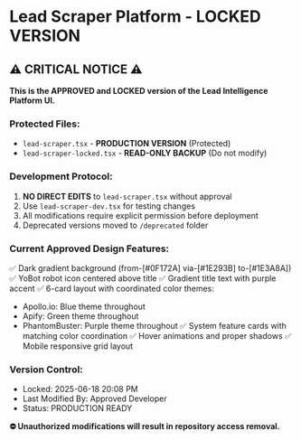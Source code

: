 # Lead Scraper Platform - LOCKED VERSION

## ⚠️ CRITICAL NOTICE ⚠️

**This is the APPROVED and LOCKED version of the Lead Intelligence Platform UI.**

### Protected Files:
- `lead-scraper.tsx` - **PRODUCTION VERSION** (Protected)
- `lead-scraper-locked.tsx` - **READ-ONLY BACKUP** (Do not modify)

### Development Protocol:
1. **NO DIRECT EDITS** to `lead-scraper.tsx` without approval
2. Use `lead-scraper-dev.tsx` for testing changes
3. All modifications require explicit permission before deployment
4. Deprecated versions moved to `/deprecated` folder

### Current Approved Design Features:
✅ Dark gradient background (from-[#0F172A] via-[#1E293B] to-[#1E3A8A])
✅ YoBot robot icon centered above title
✅ Gradient title text with purple accent
✅ 6-card layout with coordinated color themes:
   - Apollo.io: Blue theme throughout
   - Apify: Green theme throughout  
   - PhantomBuster: Purple theme throughout
✅ System feature cards with matching color coordination
✅ Hover animations and proper shadows
✅ Mobile responsive grid layout

### Version Control:
- Locked: 2025-06-18 20:08 PM
- Last Modified By: Approved Developer
- Status: PRODUCTION READY

**⛔ Unauthorized modifications will result in repository access removal.**